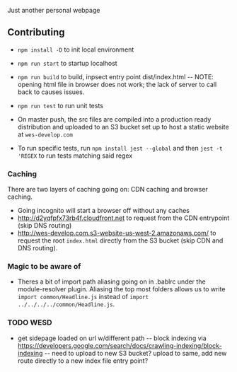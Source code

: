 Just another personal webpage

## Contributing
- `npm install -D` to init local environment
- `npm run start` to startup localhost
- `npm run build` to build, inpsect entry point dist/index.html
-- NOTE: opening html file in browser does not work; the lack of server to call back to causes issues.
- `npm run test` to run unit tests

- On master push, the src files are compiled into a production ready distribution and uploaded to an S3 bucket set up to host a static website at `wes-develop.com`

- To run specific tests, run `npm install jest --global` and then `jest -t 'REGEX` to run tests matching said regex

### Caching
There are two layers of caching going on: CDN caching and browser caching.
- Going incognito will start a browser off without any caches
- http://d2yqfpfx73rb4f.cloudfront.net to request from the CDN entrypoint (skip DNS routing)
- http://wes-develop.com.s3-website-us-west-2.amazonaws.com/ to request the root `index.html` directly from the S3 bucket (skip CDN and DNS routing).

### Magic to be aware of
- Theres a bit of import path aliasing going on in .bablrc under the module-resolver plugin. Aliasing the top most folders allows us to write `import common/Headline.js` instead of `import ../../../../common/Headline.js`.

### TODO WESD
- get sidepage loaded on url w/different path
-- block indexing via https://developers.google.com/search/docs/crawling-indexing/block-indexing
-- need to upload to new S3 bucket? upload to same, add new route directly to a new index file entry point?
